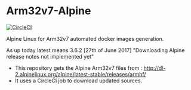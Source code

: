 # Arm32v7-Alpine

[![CircleCI](https://circleci.com/gh/ogomezm/Arm32v7-Alpine.svg?style=svg)](https://circleci.com/gh/ogomezm/Arm32v7-Alpine)

Alpine Linux for Arm32v7 automated docker images generation.

As up today latest means 3.6.2 [27th of June 2017] "Downloading Alpine release notes not implemented yet"

- This repository gets the Alpine Arm32v7 files from : http://dl-2.alpinelinux.org/alpine/latest-stable/releases/armhf/
- It uses a CircleCI job to download updated sources.
